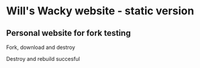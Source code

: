 # Will's Wacky website - static version
## Personal website for fork testing

Fork, download and destroy

Destroy and rebuild succesful
